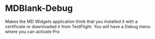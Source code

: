 # MDBlank-Debug
Makes the MD Widgets application think that you installed it with a certificate or downloaded it from TestFlight. You will have a Debug menu where you can activate Pro
